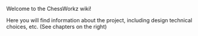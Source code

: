 Welcome to the ChessWorkz wiki!

Here you will find information about the project, including design technical choices, etc.
(See chapters on the right)
